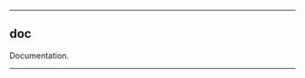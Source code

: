_______________________________________________________________________________
## doc

Documentation.

_______________________________________________________________________________
